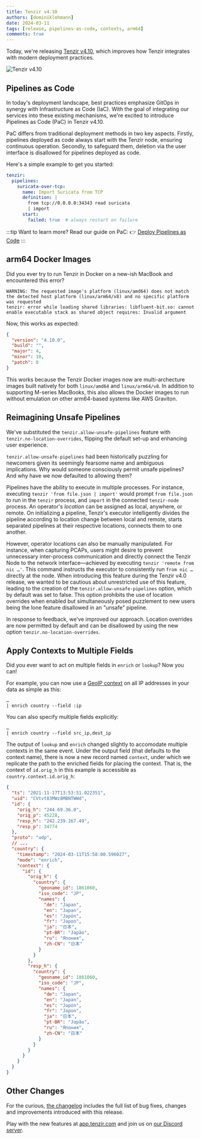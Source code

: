 ```yaml
---
title: Tenzir v4.10
authors: [dominiklohmann]
date: 2024-03-11
tags: [release, pipelines-as-code, contexts, arm64]
comments: true
---
```


Today, we're releasing [Tenzir
v4.10](https://github.com/tenzir/tenzir/releases/tag/v4.10.0), which improves
how Tenzir integrates with modern deployment practices.

![Tenzir v4.10](tenzir-v4.10.excalidraw.svg)

<!-- truncate -->

## Pipelines as Code

In today's deployment landscape, best practices emphasize GitOps in synergy with
Infrastructure as Code (IaC). With the goal of integrating our services into
these existing mechanisms, we're excited to introduce Pipelines as Code (PaC) in
Tenzir v4.10.

PaC differs from traditional deployment methods in two key aspects. Firstly,
pipelines deployed as code always start with the Tenzir node, ensuring
continuous operation. Secondly, to safeguard them, deletion via the user
interface is disallowed for pipelines deployed as code.

Here's a simple example to get you started:

```yaml {0} title="<prefix>/etc/tenzir/tenzir.yaml"
tenzir:
  pipelines:
    suricata-over-tcp:
      name: Import Suricata from TCP
      definition: |
        from tcp://0.0.0.0:34343 read suricata
        | import
      start:
        failed: true  # always restart on failure
```

:::tip Want to learn more?
Read our guide on PaC: 👉 [Deploy Pipelines as
Code](/usage/run-pipelines#as-code)
:::

## arm64 Docker Images

Did you ever try to run Tenzir in Docker on a new-ish MacBook and encountered
this error?

```text {0} title="❯ docker run tenzir/tenzir:v4.9.0 version"
WARNING: The requested image's platform (linux/amd64) does not match the detected host platform (linux/arm64/v8) and no specific platform was requested
tenzir: error while loading shared libraries: libfluent-bit.so: cannot enable executable stack as shared object requires: Invalid argument
```

Now, this works as expected:

```json {0} title="❯ docker run tenzir/tenzir:v4.10.0 version"
{
  "version": "4.10.0",
  "build": "",
  "major": 4,
  "minor": 10,
  "patch": 0
}
```

This works because the Tenzir Docker images now are multi-archecture images
built natively for both `linux/amd64` and `linux/arm64/v8`. In addition to
supporting M-series MacBooks, this also allows the Docker images to run without
emulation on other arm64-based systems like AWS Graviton.

## Reimagining Unsafe Pipelines

We've substituted the `tenzir.allow-unsafe-pipelines` feature with
`tenzir.no-location-overrides`, flipping the default set-up and enhancing user
experience.

`tenzir.allow-unsafe-pipelines` had been historically puzzling for newcomers
given its seemingly fearsome name and ambiguous implications. Why would someone
consciously permit unsafe pipelines? And why have we now defaulted to allowing
them?

Pipelines have the ability to execute in multiple processes. For instance,
executing `tenzir 'from file.json | import'` would prompt `from file.json` to
run in the `tenzir` process, and `import` in the connected `tenzir-node`
process. An operator's _location_ can be assigned as local, anywhere, or remote.
On initializing a pipeline, Tenzir's executor intelligently divides the pipeline
according to location change between local and remote, starts separated
pipelines at their respective locations, connects them to one another.

However, operator locations can also be manually manipulated. For instance, when
capturing PCAPs, users might desire to prevent unnecessary inter-process
communication and directly connect the Tenzir Node to the network
interface—achieved by executing `tenzir 'remote from nic …'`. This command
instructs the executor to consistently run `from nic …` directly at the node.
When introducing this feature during the Tenzir v4.0 release, we wanted to be
cautious about unrestricted use of this feature, leading to the creation of the
`tenzir.allow-unsafe-pipelines` option, which by default was set to false. This
option prohibits the use of location overrides when enabled but simultaneously
posed puzzlement to new users being the lone feature disallowed in an "unsafe"
pipeline.

In response to feedback, we've improved our approach. Location overrides are now
permitted by default and can be disallowed by using the new option
`tenzir.no-location-overrides`.

## Apply Contexts to Multiple Fields

Did you ever want to act on multiple fields in `enrich` or `lookup`? Now you
can!

For example, you can now use a [GeoIP context](/contexts/geoip) on all IP
addresses in your data as simple as this:

```text {0} title="Enrich with a geoip context named country"
…
| enrich country --field :ip
```

You can also specify multiple fields explicitly:

```
…
| enrich country --field src_ip,dest_ip
```

The output of `lookup` and `enrich` changed slightly to accomodate multiple
contexts in the same event. Under the output field (that defaults to the context
name), there is now a new record named `context`, under which we replicate the
path to the enriched fields for placing the context. That is, the context of
`id.orig_h` in this example is accessible as `country.context.id.orig_h`:

```json {0} title="export | enrich country"
{
  "ts": "2021-11-17T13:53:51.022351",
  "uid": "CVtvt83MWz8MBNTWWd",
  "id": {
    "orig_h": "244.69.36.0",
    "orig_p": 45228,
    "resp_h": "242.239.167.49",
    "resp_p": 34774
  },
  "proto": "udp",
  // ...
  "country": {
    "timestamp": "2024-03-11T15:58:00.596027",
    "mode": "enrich",
    "context": {
      "id": {
        "orig_h": {
          "country": {
            "geoname_id": 1861060,
            "iso_code": "JP",
            "names": {
              "de": "Japan",
              "en": "Japan",
              "es": "Japón",
              "fr": "Japon",
              "ja": "日本",
              "pt-BR": "Japão",
              "ru": "Япония",
              "zh-CN": "日本"
            }
          }
        },
        "resp_h": {
          "country": {
            "geoname_id": 1861060,
            "iso_code": "JP",
            "names": {
              "de": "Japan",
              "en": "Japan",
              "es": "Japón",
              "fr": "Japon",
              "ja": "日本",
              "pt-BR": "Japão",
              "ru": "Япония",
              "zh-CN": "日本"
            }
          }
        }
      }
    }
  }
}
```

## Other Changes

For the curious, [the changelog](/changelog#v4100) includes the full list of bug
fixes, changes and improvements introduced with this release.

Play with the new features at [app.tenzir.com](https://app.tenzir.com) and join
us on [our Discord server](/discord).
